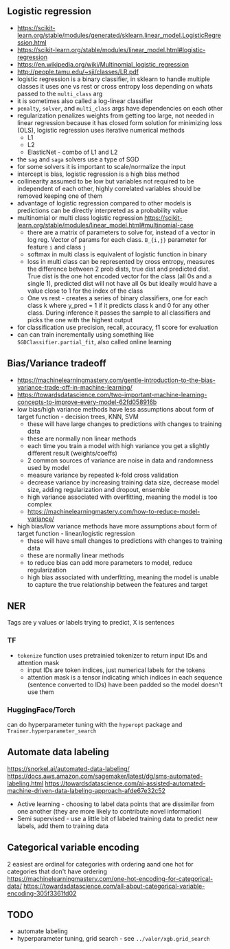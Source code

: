 ## Logistic regression
* https://scikit-learn.org/stable/modules/generated/sklearn.linear_model.LogisticRegression.html
* https://scikit-learn.org/stable/modules/linear_model.html#logistic-regression
* https://en.wikipedia.org/wiki/Multinomial_logistic_regression
* http://people.tamu.edu/~sji/classes/LR.pdf
* logistic regression is a binary classifier, in sklearn to handle multiple classes it uses one vs rest or cross entropy loss depending on whats passed to the `multi_class` arg
* it is sometimes also called a log-linear classifier
* `penalty`, `solver`, and `multi_class` args have dependencies on each other
* regularization penalizes weights from getting too large, not needed in linear regression because it has closed form solution for minimizing loss (OLS), logistic regression uses iterative numerical methods
    * L1
    * L2
    * ElasticNet - combo of L1 and L2
* the `sag` and `saga` solvers use a type of SGD
* for some solvers it is important to scale/normalize the input
* intercept is bias, logistic regression is a high bias method
* collinearity assumed to be low but variables not required to be independent of each other, highly correlated variables should be removed keeping one of them
* advantage of logistic regression compared to other models is predictions can be directly interpreted as a probability value
* multinomial or multi class logistic regression https://scikit-learn.org/stable/modules/linear_model.html#multinomial-case
    * there are a matrix of parameters to solve for, instead of a vector in log reg. Vector of params for each class. `B_{i,j}` parameter for feature `i` and class `j`
    * softmax in multi class is equivalent of logistic function in binary
    * loss in multi class can be represented by cross entropy, measures the difference between 2 prob dists, true dist and predicted dist. True dist is the one hot encoded vector for the class (all 0s and a single 1), predicted dist will not have all 0s but ideally would have a value close to 1 for the index of the class
    * One vs rest - creates a series of binary classifiers, one for each class k where y_pred = 1 if it predicts class k and 0 for any other class. During inference it passes the sample to all classifiers and picks the one with the highest output
* for classification use precision, recall, accuracy, f1 score for evaluation
* can can train incrementally using something like `SGDClassifier.partial_fit`, also called online learning

## Bias/Variance tradeoff
* https://machinelearningmastery.com/gentle-introduction-to-the-bias-variance-trade-off-in-machine-learning/
* https://towardsdatascience.com/two-important-machine-learning-concepts-to-improve-every-model-62fd058916b
* low bias/high variance methods have less assumptions about form of target function - decision trees, KNN, SVM
    * these will have large changes to predictions with changes to training data
    * these are normally non linear methods
    * each time you train a model with high variance you get a slightly different result (weights/coeffs)
    * 2 common sources of variance are noise in data and randomness used by model
    * measure variance by repeated k-fold cross validation
    * decrease variance by increasing training data size, decrease model size, adding regularization and dropout, ensemble
    * high variance associated with overfitting, meaning the model is too complex
    * https://machinelearningmastery.com/how-to-reduce-model-variance/
* high bias/low variance methods have more assumptions about form of target function - linear/logistic regression
    * these will have small changes to predictions with changes to training data
    * these are normally linear methods
    * to reduce bias can add more parameters to model, reduce regularization
    * high bias associated with underfitting, meaning the model is unable to capture the true relationship between the features and target


## NER
Tags are y values or labels trying to predict, X is sentences
### TF
* `tokenize` function uses pretrainied tokenizer to return input IDs and attention mask
    * input IDs are token indices, just numerical labels for the tokens
    * attention mask is a tensor indicating which indices in each sequence (sentence converted to IDs) have been padded so the model doesn't use them

### HuggingFace/Torch
can do hyperparameter tuning with the `hyperopt` package and `Trainer.hyperparameter_search`


## Automate data labeling
https://snorkel.ai/automated-data-labeling/
https://docs.aws.amazon.com/sagemaker/latest/dg/sms-automated-labeling.html
https://towardsdatascience.com/ai-assisted-automated-machine-driven-data-labeling-approach-afde67e32c52
* Active learning - choosing to label data points that are dissimilar from one another (they are more likely to contribute novel information)
* Semi supervised - use a little bit of labeled training data to predict new labels, add them to training data

## Categorical variable encoding
2 easiest are ordinal for categories with ordering aand one hot for categories that don't have ordering
https://machinelearningmastery.com/one-hot-encoding-for-categorical-data/
https://towardsdatascience.com/all-about-categorical-variable-encoding-305f3361fd02

## TODO
* automate labeling
* hyperparameter tuning, grid search - see `../valor/xgb.grid_search`